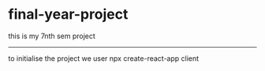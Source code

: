 # final-year-project
this is my 7nth sem project

------
to initialise the project we user npx create-react-app client
